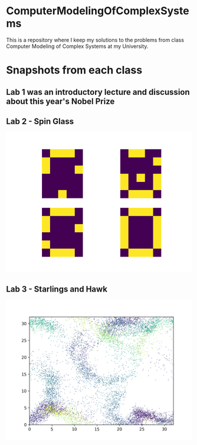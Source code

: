 # ComputerModelingOfComplexSystems
This is a repository where I keep my solutions to the problems from class Computer Modeling of Complex Systems at my University.

# Snapshots from each class

## Lab 1 was an introductory lecture and discussion about this year's Nobel Prize

## Lab 2 - Spin Glass

![Pattern converging in spin glass](spinGlass/snapshot.png "Pattern converging in spin glass")

## Lab 3 - Starlings and Hawk

![Clustering of birds](starlingsAndHawk/snapshot.png "Clustering of birds")